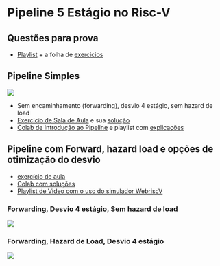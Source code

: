 # Pipeline 5 Estágio no Risc-V

## Questões para prova

* [Playlist](https://www.youtube.com/playlist?list=PLcvOyD_LMr6ngr7E5ICjq0Fv64i1BefIJ) + a folha de [exercicios](https://docs.google.com/document/d/12tPIAHOF2qvwHiwHCLHSSJn3oLVe6scBdRP-dK7JJ4s/edit?usp=sharing)

## Pipeline Simples

![](https://www.alrj.org/images/riscv/Pipeline_summary.png)
* Sem encaminhamento (forwarding), desvio 4 estágio, sem hazard de load
* [Exercicio de Sala de Aula](https://docs.google.com/document/d/1g7zkX1JQo83RdhGd30-doSzuF4TTkKGaUHLWvT3mKVk/edit?usp=drive_link) e sua [solução](https://docs.google.com/document/d/1SZXEnHBp8iN3BMoXZCTy65yHK9Vtq6PukySN7L5e4wo/edit?usp=drive_link)
* [Colab de Introdução ao Pipeline](https://colab.research.google.com/drive/1RmY4tRbDxLDH_45MGd6HDv211l6AMpNU?usp=sharing) e playlist com [explicações](https://www.youtube.com/playlist?list=PLcvOyD_LMr6lCFup2kBivvRYVs96UJai4)

## Pipeline com Forward, hazard load e opções de otimização do desvio

* [exercício de aula](https://docs.google.com/document/d/17OgXSr_SnZZlbxFT3kx3GMjUBI6VHj_7E-vusxVVCJY/edit?usp=sharing)
* [Colab com soluções](https://colab.research.google.com/drive/1hwbdG2kj_h2DMVNdstVz3CeywsP43UUz?usp=sharing)
* [Playlist de Video com o uso do simulador WebriscV](https://www.youtube.com/playlist?list=PLcvOyD_LMr6kfu_uQ9Wc3pM0XuEB-lyB8)
 ### Forwarding, Desvio 4 estágio, Sem hazard de load
 ![](https://user-images.githubusercontent.com/56905673/117547053-f932fe00-b046-11eb-91af-9291291d4f52.png)

  ### Forwarding, Hazard de Load, Desvio 4 estágio

  ![](https://media.cheggcdn.com/study/018/01823c77-04a6-4432-9452-b99af50fbb69/image)
  
